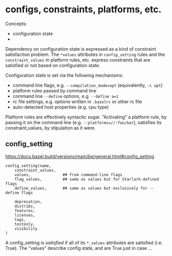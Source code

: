 # configs, constraints, platforms, etc.

Concepts:

* configuration state
*

Dependency on configuration state is expressed as a kind of constraint
satisfaction problem. The `*values` attributes in `config_setting`
rules and the `constraint_values` in platform rules, etc. express
constraints that are satisfied or not based on configuration state.

Configuration state is set via the following mechanisms:

* command line flags, e.g. `--compilation_mode=opt` (equivalently, `-c opt`)
* platform rules passed by command line
* command line `--define` options, e.g. `--define a=1`
* rc file settings, e.g. options written in `.bazelrc` or other rc file
* auto-detected host properties (e.g. cpu type)

Platform rules are effectively syntactic sugar. "Activating" a
platform rule, by passing it on the command line (e.g.
`--platforms=//:foo/bar`), satisfies its constraint_values, by
stipulation as it were.


## config_setting

https://docs.bazel.build/versions/main/be/general.html#config_setting

```
config_setting(name,
    constraint_values,
    values,              ## from command-line flags
    flag_values,         ## same as values but for Starlark-defined flags
    define_values,       ## same as values but exclusively for --define flags

    deprecation,
    distribs,
    features,
    licenses,
    tags,
    testonly,
    visibility
)
```

A config_setting is _satisfied_ if all of its `*_values` attributes
are satisfied (i.e. True). The "values" describe config state, and are
True just in case ...



